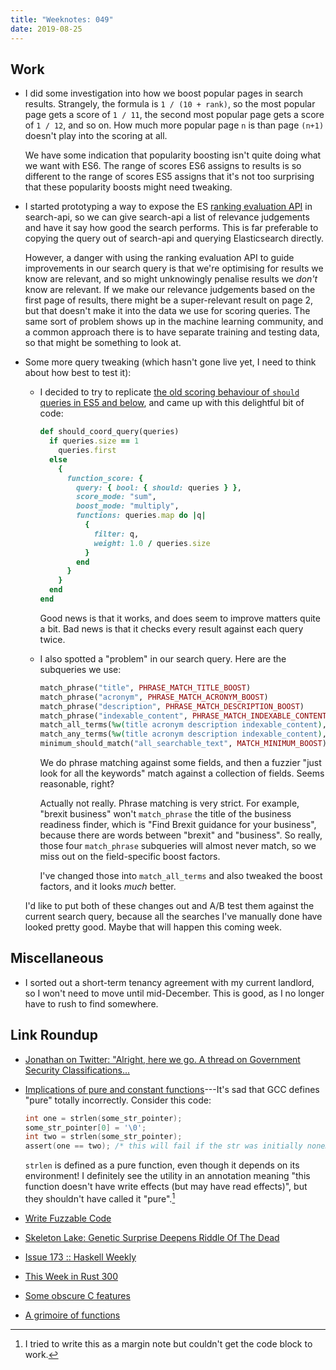 ```yaml
---
title: "Weeknotes: 049"
date: 2019-08-25
---
```


## Work

- I did some investigation into how we boost popular pages in search
  results.  Strangely, the formula is `1 / (10 + rank)`, so the most
  popular page gets a score of `1 / 11`, the second most popular page
  gets a score of `1 / 12`, and so on.  How much more popular page `n`
  is than page `(n+1)` doesn't play into the scoring at all.

  We have some indication that popularity boosting isn't quite doing
  what we want with ES6.  The range of scores ES6 assigns to results
  is so different to the range of scores ES5 assigns that it's not too
  surprising that these popularity boosts might need tweaking.

- I started prototyping a way to expose the ES [ranking evaluation
  API][] in search-api, so we can give search-api a list of relevance
  judgements and have it say how good the search performs.  This is
  far preferable to copying the query out of search-api and querying
  Elasticsearch directly.

  However, a danger with using the ranking evaluation API to guide
  improvements in our search query is that we're optimising for
  results we know are relevant, and so might unknowingly penalise
  results we *don't* know are relevant.  If we make our relevance
  judgements based on the first page of results, there might be a
  super-relevant result on page 2, but that doesn't make it into the
  data we use for scoring queries.  The same sort of problem shows up
  in the machine learning community, and a common approach there is to
  have separate training and testing data, so that might be something
  to look at.

- Some more query tweaking (which hasn't gone live yet, I need to
  think about how best to test it):

  - I decided to try to replicate [the old scoring behaviour of
    `should` queries in ES5 and below][], and came up with this
    delightful bit of code:

    ```ruby
    def should_coord_query(queries)
      if queries.size == 1
        queries.first
      else
        {
          function_score: {
            query: { bool: { should: queries } },
            score_mode: "sum",
            boost_mode: "multiply",
            functions: queries.map do |q|
              {
                filter: q,
                weight: 1.0 / queries.size
              }
            end
          }
        }
      end
    end
    ```

    Good news is that it works, and does seem to improve matters quite
    a bit.  Bad news is that it checks every result against each query
    twice.

  - I also spotted a "problem" in our search query.  Here are the
    subqueries we use:

    ```ruby
    match_phrase("title", PHRASE_MATCH_TITLE_BOOST)
    match_phrase("acronym", PHRASE_MATCH_ACRONYM_BOOST)
    match_phrase("description", PHRASE_MATCH_DESCRIPTION_BOOST)
    match_phrase("indexable_content", PHRASE_MATCH_INDEXABLE_CONTENT_BOOST)
    match_all_terms(%w(title acronym description indexable_content), MATCH_ALL_MULTI_BOOST)
    match_any_terms(%w(title acronym description indexable_content), MATCH_ANY_MULTI_BOOST)
    minimum_should_match("all_searchable_text", MATCH_MINIMUM_BOOST)
    ```

    We do phrase matching against some fields, and then a fuzzier
    "just look for all the keywords" match against a collection of
    fields.  Seems reasonable, right?

    Actually not really.  Phrase matching is very strict.  For
    example, "brexit business" won't `match_phrase` the title of the
    business readiness finder, which is "Find Brexit guidance for your
    business", because there are words between "brexit" and
    "business".  So really, those four `match_phrase` subqueries will
    almost never match, so we miss out on the field-specific boost
    factors.

    I've changed those into `match_all_terms` and also tweaked the
    boost factors, and it looks *much* better.

  I'd like to put both of these changes out and A/B test them against
  the current search query, because all the searches I've manually
  done have looked pretty good.  Maybe that will happen this coming
  week.

[ranking evaluation API]: https://www.elastic.co/guide/en/elasticsearch/reference/current/search-rank-eval.html
[the old scoring behaviour of `should` queries in ES5 and below]: weeknotes-046.html

## Miscellaneous

- I sorted out a short-term tenancy agreement with my current
  landlord, so I won't need to move until mid-December.  This is good,
  as I no longer have to rush to find somewhere.

## Link Roundup

- [Jonathan on Twitter: "Alright, here we go. A thread on Government Security Classifications...](https://twitter.com/jonodrew/status/1163015964381892608)
- [Implications of pure and constant functions](https://lwn.net/Articles/285332/)---It's sad that GCC defines "pure" totally incorrectly.
  Consider this code:

  ```c
  int one = strlen(some_str_pointer);
  some_str_pointer[0] = '\0';
  int two = strlen(some_str_pointer);
  assert(one == two); /* this will fail if the str was initially nonempty */
  ```

  `strlen` is defined as a pure function, even though it depends on
  its environment!  I definitely see the utility in an annotation
  meaning "this function doesn't have write effects (but may have read
  effects)", but they shouldn't have called it "pure".[^pure]

- [Write Fuzzable Code](https://blog.regehr.org/archives/1687)
- [Skeleton Lake: Genetic Surprise Deepens Riddle Of The Dead](http://blogs.discovermagazine.com/deadthings/2019/08/20/skeleton-lake/)
- [Issue 173 :: Haskell Weekly](https://haskellweekly.news/issues/173.html)
- [This Week in Rust 300](https://this-week-in-rust.org/blog/2019/08/20/this-week-in-rust-300/)
- [Some obscure C features](https://multun.net/obscure-c-features.html)
- [A grimoire of functions](http://fredrikj.net/blog/2019/05/a-grimoire-of-functions/)

[^pure]: I tried to write this as a margin note but couldn't get the
    code block to work.
